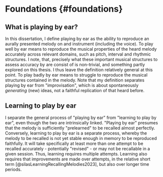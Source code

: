 # Foundations {#foundations}


## What is playing by ear?

In this dissertation, I define playing by ear as the ability to reproduce an aurally presented melody on and instrument (including the voice). To play well by ear means to reproduce the musical properties of the heard melody accurately across relevant domains, such as pitch, interval and rhythmic structures. I note, that, precisely what these important musical structures to assess accuracy by are consist of is non-trivial, and something partly explored on this thesis. I thus leave the definition relatively general at this point. To play badly by ear means to struggle to reproduce the musical structures contained in the melody. Note that my definition separates playing by ear from "improvisation", which is about spontaneously *generating* (new) ideas, not a faithful replication of that heard before.

## Learning to play by ear

I separate the general process of "playing by ear" from "learning to play by ear", even though the two are intrinsically linked. "Playing by ear" presumes that the melody is sufficiently "prelearned" to be recalled almost perfectly. Conversely, learning to play by ear is a separate process, whereby the melody to be recalled is not yet stable enough in memory to be reproduced faithfully. It will take specifically at least more than one attempt to be recalled accurately - potentially "revised" - or may not be recallable in a given session. Thus, learning requires multiple attempts. Learning also requires that improvements are made over attempts, in the relative short term [@silasLearningRecallingMelodies2023], but also over longer time periods.





